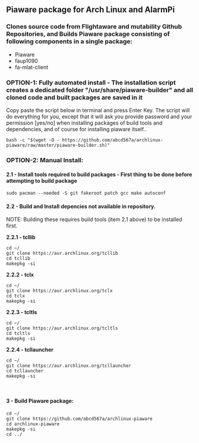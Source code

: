 ## Piaware package for Arch Linux and AlarmPi
### Clones source code from Flightaware and mutability Github Repositories, and Builds Piaware package consisting of following components in a single package:</br>
- Piaware
- faup1090
- fa-mlat-client

### OPTION-1: Fully automated install - The installation script creates a dedicated folder "/usr/share/piaware-builder" and all cloned code and built packages are saved in it
Copy paste the script below in terminal and press Enter Key. The script will do everything for you, except that it will ask you provide password and your permission [yes/no] when installing packages of build tools and dependencies, and of course for installing piaware itself..

```
bash -c "$(wget -O - https://github.com/abcd567a/archlinux-piaware/raw/master/piaware-builder.sh)"  

```

### OPTION-2: Manual Install:

#### 2.1 - Install tools required to build packages - First thing to be done before attempting to build package </br>
`sudo pacman --needed -S git fakeroot patch gcc make autoconf `


#### 2.2 - Build and Install depencies not available in repository.</br>
NOTE: Building these requires build tools (item 2.1 above) to be installed first.</br>

**2.2.1 - tcllib** </br>
```
cd ~/
git clone https://aur.archlinux.org/tcllib  
cd tcllib  
makepkg -si  
```

**2.2.2 - tclx** </br>

```
cd ~/
git clone https://aur.archlinux.org/tclx  
cd tclx  
makepkg -si  
```

**2.2.3 - tcltls** </br>
```
cd ~/
git clone https://aur.archlinux.org/tcltls  
cd tcltls  
makepkg -si  
```

**2.2.4 - tcllauncher** </br>
```
cd ~/
git clone https://aur.archlinux.org/tcllauncher  
cd tcllauncher  
makepkg -si  
```
</br>

#### 3 - Build Piaware package: </br>

```
cd ~/
git clone https://github.com/abcd567a/archlinux-piaware   
cd archlinux-piaware   
makepkg -si  
cd ../  
```
